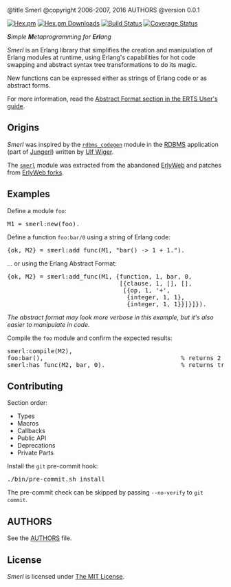 @title Smerl
@copyright 2006-2007, 2016 AUTHORS
@version 0.0.1

[![Hex.pm][Hex badge]][Hex link]
[![Hex.pm Downloads][Hex downloads badge]][Hex link]
[![Build Status][Travis badge]][Travis link]
[![Coverage Status][Coveralls badge]][Coveralls link]

*<b>S</b>imple <b>M</b>etaprogramming for <b>Erl</b>ang*

*Smerl* is an Erlang library that simplifies the creation and manipulation of
Erlang modules at runtime, using Erlang's capabilities for hot code swapping and
abstract syntax tree transformations to do its magic.

New functions can be expressed either as strings of Erlang code or as abstract
forms.

For more information, read
the [Abstract Format section in the ERTS User's guide][Abstract Format].

## Origins

*Smerl* was inspired by the [`rdbms_codegen`][] module in the [RDBMS][]
application (part of [Jungerl][]) written by [Ulf Wiger][].

The [`smerl`][] module was extracted from the abandoned [ErlyWeb][]
and patches from [ErlyWeb forks][].

## Examples

Define a module `foo`:

<pre lang="erlang">
M1 = smerl:new(foo).
</pre>

Define a function `foo:bar/0` using a string of Erlang code:

<pre lang="erlang">
{ok, M2} = smerl:add_func(M1, "bar() -> 1 + 1.").
</pre>

... or using the Erlang Abstract Format:

<pre lang="erlang">
{ok, M2} = smerl:add_func(M1, {function, 1, bar, 0,
                               [{clause, 1, [], [],
                                [{op, 1, '+',
                                 {integer, 1, 1},
                                 {integer, 1, 1}}]}]}).
</pre>

*The abstract format may look more verbose in this example,
but it's also easier to manipulate in code.*

Compile the `foo` module and confirm the expected results:

<pre lang="erlang">
smerl:compile(M2),
foo:bar(),                                      % returns 2
smerl:has_func(M2, bar, 0).                     % returns true
</pre>

## Contributing

Section order:

- Types
- Macros
- Callbacks
- Public API
- Deprecations
- Private Parts

Install the `git` pre-commit hook:

<pre lang="bash">
./bin/pre-commit.sh install
</pre>

The pre-commit check can be skipped by passing `--no-verify` to `git commit`.

## AUTHORS

See the [AUTHORS][] file.

## License

*Smerl* is licensed under [The MIT License][LICENSE].

<!-- Named Links -->

[Hex badge]: https://img.shields.io/hexpm/v/smerl.svg?maxAge=2592000?style=plastic
[Hex link]: https://hex.pm/packages/smerl
[Hex downloads badge]: https://img.shields.io/hexpm/dt/smerl.svg?maxAge=2592000
[Travis badge]: https://travis-ci.org/deadtrickster/smerl.svg?branch=master
[Travis link]: https://travis-ci.org/deadtrickster/smerl
[Coveralls badge]: https://coveralls.io/repos/github/deadtrickster/smerl/badge.svg?branch=master
[Coveralls link]: https://coveralls.io/github/deadtrickster/smerl?branch=master
[Erlyweb]: https://github.com/yariv/erlyweb
[Abstract Format]: http://erlang.org/doc/doc-5.5/erts-5.5/doc/html/absform.html#4
[`rdbms_codegen`]: https://github.com/yurrriq/jungerl/blob/master/lib/rdbms/src/rdbms_codegen.erl
[RDBMS]: https://github.com/yurrriq/jungerl/tree/master/lib/rdbms
[Jungerl]: https://github.com/yurrriq/jungerl
[Ulf Wiger]: https://github.com/uwiger
[`smerl`]: ./src/smerl.erl
[Erlyweb forks]: https://github.com/yariv/erlyweb/network
[AUTHORS]: https://github.com/deadtrickster/smerl/blob/master/doc/AUTHORS.md
[LICENSE]: https://github.com/deadtrickster/smerl/blob/master/LICENSE
